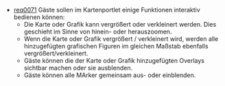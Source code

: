 * [req0071](https://github.com/PolitAktiv/politaktiv-requirements/tree/master/de/requirements/req0071.md) Gäste sollen im Kartenportlet einige Funktionen interaktiv bedienen können:
  * Die Karte oder Grafik kann vergrößert oder verkleinert werden. Dies geschieht im Sinne von hinein- oder herauszoomen.
  * Wenn die Karte oder Grafik vergrößert / verkleinert wird, werden alle hinzugefügten grafischen Figuren im gleichen Maßstab ebenfalls vergrößert/verkleinert.
  * Gäste können die der Karte oder Grafik hinzugefügten Overlays sichtbar machen oder sie ausblenden.
  * Gäste können alle MArker gemeinsam aus- oder einblenden.
